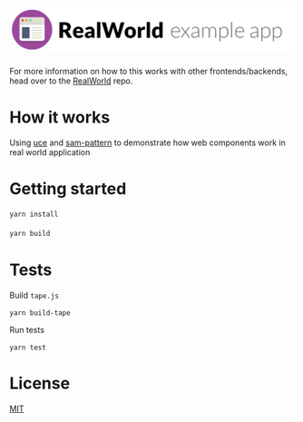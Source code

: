 # ![RealWorld Example App](https://github.com/gothinkster/realworld-starter-kit/blob/master/logo.png)

For more information on how to this works with other frontends/backends, head over to the [RealWorld](https://github.com/gothinkster/realworld) repo.


# How it works

Using [uce](https://github.com/WebReflection/uce) and [sam-pattern](https://www.npmjs.com/package/sam-pattern) to demonstrate how web components work in real world application

# Getting started

```bash
yarn install

yarn build
```

# Tests

Build `tape.js`
```
yarn build-tape
```

Run tests

```
yarn test
```

# License

[MIT](https://www.mit.edu/~amini/LICENSE.md)

